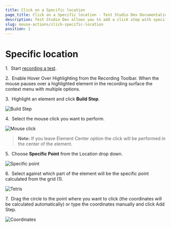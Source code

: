 ```yaml
---
title: Click on a Specific location
page_title: Click on a Specific location - Test Studio Dev Documentation
description: Test Studio Dev allows you to add a click step with specific coordinates as of the target element
slug: mouse-actions/click-specific-location
position: 1
---
```

# Specific location

1.&nbsp; Start <a href="/features/recorder/record-test" target="_blank">recording a test</a>.

2.&nbsp; Enable Hover Over Highlighting from the Recording Toolbar. When the mouse pauses over a highlighted element in the recording surface the context menu with multiple options.

3.&nbsp; Highlight an element and click **Build Step**.

![Build Step](images/create-step.png)

4.&nbsp; Select the mouse click you want to perform.

![Mouse click](images/choose-mouse-click.png)

> __Note:__ If you leave Element Center option the click will be performed in the center of the element.

5.&nbsp; Choose **Specific Point** from the Location drop down.

![Specific point](images/select-specific-point.png)

6.&nbsp; Select against which part of the element will be the specific point calculated from the grid (1).

![Tetris](images/select-actual-spec-point.png)

7.&nbsp; Drag the circle to the point where you want to click (the coordinates will be calculated automatically) or type the coordinates manually and click Add Step.

![Coordinates](images/specify-coordinates.png)